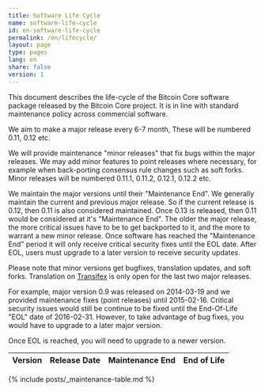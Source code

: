 ```yaml
---
title: Software Life Cycle
name: software-life-cycle
id: en-software-life-cycle
permalink: /en/lifecycle/
layout: page
type: pages
lang: en
share: false
version: 1
---
```

This document describes the life-cycle of the Bitcoin Core software package released by the Bitcoin Core project. It is in line with standard maintenance policy across commercial software.  

We aim to make a major release every 6-7 month, These will be numbered 0.11, 0.12 etc.

We will provide maintenance "minor releases" that fix bugs within the major releases. We may add minor features to point releases where necessary, for example when
back-porting consensus rule changes such as soft forks. Minor releases will be numbered 0.11.1, 0.11.2, 0.12.1, 0.12.2 etc.

We maintain the major versions until their "Maintenance End". We generally maintain the current and previous major release. So if the current release is 0.12, then 0.11 is also considered maintained. Once 0.13 is released, then 0.11 would be considered at it's "Maintenance End". The older the major release, the more critical issues have to be to get backported to it, and the more to warrant a new minor release. Once software has reached the "Maintenance End" period it will only receive critical security fixes until the EOL date. After EOL, users must upgrade to a later version to receive security updates.

Please note that minor versions get bugfixes, translation updates, and soft forks. Translation on [Transifex][bitcoin-transifex-link] is only open for the last two major releases.

For example, major version 0.9 was released on 2014-03-19 and we provided maintenance fixes (point releases) until 2015-02-16. Critical security issues would still be continue to be fixed until the End-Of-Life "EOL" date of 2016-02-31. However, to take advantage of bug fixes, you would have to upgrade to a later major version.

Once EOL is reached, you will need to upgrade to a newer version.

| Version | Release Date | Maintenance End | End of Life |
|---------|--------------|-----------------|-------------|
{% include posts/_maintenance-table.md %}

[bitcoin-transifex-link]: https://www.transifex.com/bitcoin/bitcoin/
